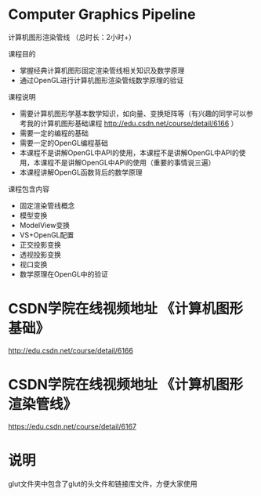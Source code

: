 ﻿# Computer Graphics Pipeline
计算机图形渲染管线 （总时长：2小时+）

课程目的
- 掌握经典计算机图形固定渲染管线相关知识及数学原理
- 通过OpenGL进行计算机图形渲染管线数学原理的验证

课程说明
- 需要计算机图形学基本数学知识，如向量、变换矩阵等（有兴趣的同学可以参考我的计算机图形基础课程 http://edu.csdn.net/course/detail/6166 ）
- 需要一定的编程的基础
- 需要一定的OpenGL编程基础
- 本课程不是讲解OpenGL中API的使用，本课程不是讲解OpenGL中API的使用，本课程不是讲解OpenGL中API的使用（重要的事情说三遍）
- 本课程讲解OpenGL函数背后的数学原理

课程包含内容
- 固定渲染管线概念
- 模型变换
- ModelView变换
- VS+OpenGL配置
- 正交投影变换
- 透视投影变换
- 视口变换
- 数学原理在OpenGL中的验证

# CSDN学院在线视频地址 《计算机图形基础》
http://edu.csdn.net/course/detail/6166

# CSDN学院在线视频地址 《计算机图形渲染管线》
https://edu.csdn.net/course/detail/6167

# 说明
glut文件夹中包含了glut的头文件和链接库文件，方便大家使用

